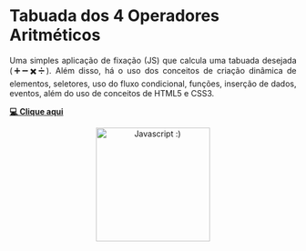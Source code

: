 # Tabuada dos 4 Operadores Aritméticos 

<p align="justify"> Uma simples aplicação de fixação (JS) que calcula uma tabuada desejada (➕➖✖️➗). Além disso, há o uso dos conceitos de criação dinâmica de elementos, seletores, uso do fluxo condicional, funções, inserção de dados, eventos, além do uso de conceitos de HTML5 e CSS3.

</p>

 **<a href="https://hochiminh1996.github.io/multiplication-table/multiplication_table/">💻 Clique aqui</a>**


<div align="center">
 <img src="https://cdn-icons-png.flaticon.com/512/919/919828.png" height="200" width="200" title="Javascript :)">
</div>
